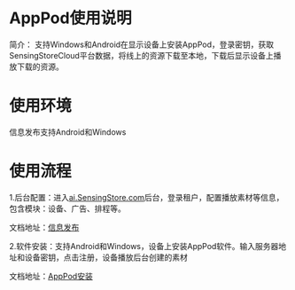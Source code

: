 # AppPod使用说明
简介：
支持Windows和Android在显示设备上安装AppPod，登录密钥，获取SensingStoreCloud平台数据，将线上的资源下载至本地，下载后显示设备上播放下载的资源。

# 使用环境
信息发布支持Android和Windows

# 使用流程
1.后台配置：进入[ai.SensingStore.com](https://ai.sensingstore.com/)后台，登录租户，配置播放素材等信息，包含模块：设备、广告、排程等。

文档地址：[信息发布](https://github.com/troncell/SensingDocs/blob/main/Docs/AppPod/%E4%BF%A1%E6%81%AF%E5%8F%91%E5%B8%83.md)

2.软件安装：支持Android和Windows，设备上安装AppPod软件。输入服务器地址和设备密钥，点击注册，设备播放后台创建的素材

文档地址：[AppPod安装](https://github.com/troncell/SensingDocs/blob/main/Docs/AppPod/AppPod%E5%AE%89%E8%A3%85.md)
